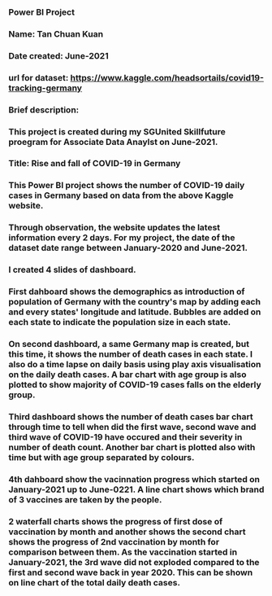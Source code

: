 ### Power BI Project
### Name: Tan Chuan Kuan
### Date created: June-2021
### url for dataset: https://www.kaggle.com/headsortails/covid19-tracking-germany

### Brief description:
### This project is created during my SGUnited Skillfuture proegram for Associate Data Anaylst on June-2021.
### Title: Rise and fall of COVID-19 in Germany
### This Power BI project shows the number of COVID-19 daily cases in Germany based on data from the above Kaggle website.
### Through observation, the website updates the latest information every 2 days. For my project, the date of the dataset date range between January-2020 and June-2021.
### I created 4 slides of dashboard.
### First dahboard shows the demographics as introduction of population of Germany with the country's map by adding each and every states' longitude and latitude. Bubbles are added on each state to indicate the population size in each state.
### On second dashboard, a same Germany map is created, but this time, it shows the number of death cases in each state. I also do a time lapse on daily basis using play axis visualisation on the daily death cases. A bar chart with age group is also plotted to show majority of COVID-19 cases falls on the elderly group.
### Third dashboard shows the number of death cases bar chart through time to tell when did the first wave, second wave and third wave of COVID-19 have occured and their severity in number of death count. Another bar chart is plotted also with time but with age group separated by colours.
### 4th dahboard show the vacinnation progress which started on January-2021 up to June-0221. A line chart shows which brand of 3 vaccines are taken by the people.
### 2 waterfall charts shows the progress of first dose of vaccination by month and another shows the second chart shows the progress of 2nd vaccination by month for comparison between them. As the vaccination started in January-2021, the 3rd wave did not exploded compared to the first and second wave back in year 2020. This can be shown on line chart of the total daily death cases.

